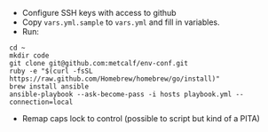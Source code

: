 * Configure SSH keys with access to github
* Copy `vars.yml.sample` to `vars.yml` and fill in variables.
* Run:
```
cd ~
mkdir code
git clone git@github.com:metcalf/env-conf.git
ruby -e "$(curl -fsSL https://raw.github.com/Homebrew/homebrew/go/install)"
brew install ansible
ansible-playbook --ask-become-pass -i hosts playbook.yml --connection=local
```
* Remap caps lock to control (possible to script but kind of a PITA)
